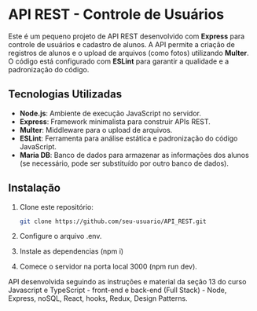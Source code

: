 # API REST - Controle de Usuários

Este é um pequeno projeto de API REST desenvolvido com **Express** para controle de usuários e cadastro de alunos. A API permite a criação de registros de alunos e o upload de arquivos (como fotos) utilizando **Multer**. O código está configurado com **ESLint** para garantir a qualidade e a padronização do código.

## Tecnologias Utilizadas

- **Node.js**: Ambiente de execução JavaScript no servidor.
- **Express**: Framework minimalista para construir APIs REST.
- **Multer**: Middleware para o upload de arquivos.
- **ESLint**: Ferramenta para análise estática e padronização do código JavaScript.
- **Maria DB**: Banco de dados para armazenar as informações dos alunos (se necessário, pode ser substituído por outro banco de dados).

## Instalação

1. Clone este repositório:

   ```bash
   git clone https://github.com/seu-usuario/API_REST.git
2. Configure o arquivo .env.
3. Instale as dependencias (npm i)
4. Comece o servidor na porta local 3000 (npm run dev).

API desenvolvida seguindo as instruções e material da seção 13 do curso Javascript e TypeScript - front-end e back-end (Full Stack) - Node, Express, noSQL, React, hooks, Redux, Design Patterns.
